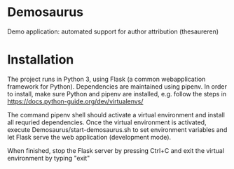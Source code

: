 # Demosaurus
Demo application: automated support for author attribution (thesaureren)

# Installation

The project runs in Python 3, using Flask (a common webapplication framework for Python). 
Dependencies are maintained using pipenv. In order to install, make sure Python and pipenv are installed, e.g. follow the steps in https://docs.python-guide.org/dev/virtualenvs/

The command pipenv shell should activate a virtual environment and install all requried dependencies. 
Once the virtual environment is activated, execute Demosaurus/start-demosaurus.sh to set environment variables and let Flask serve the web application (development mode).

When finished, stop the Flask server by pressing Ctrl+C and exit the virtual environment by typing "exit"

